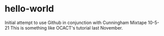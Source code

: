 # hello-world
Initial attempt to use Github in conjunction with Cunningham Mixtape 10-5-21
This is something like OCACT's tutorial last November.
